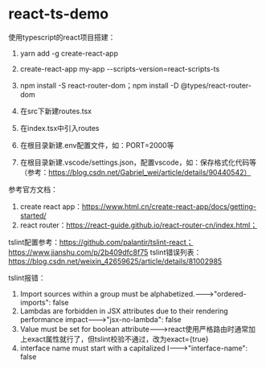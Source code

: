 # react-ts-demo
使用typescript的react项目搭建：

1. yarn add -g create-react-app

2. create-react-app my-app --scripts-version=react-scripts-ts

3. npm install -S react-router-dom；npm install -D @types/react-router-dom

4. 在src下新建routes.tsx

5. 在index.tsx中引入routes

6. 在根目录新建.env配置文件，如：PORT=2000等

7. 在根目录新建.vscode/settings.json，配置vscode，如：保存格式化代码等
（参考：https://blog.csdn.net/Gabriel_wei/article/details/90440542）

参考官方文档：

1. create react app：https://www.html.cn/create-react-app/docs/getting-started/
2. react router：https://react-guide.github.io/react-router-cn/index.html；

tslint配置参考：https://github.com/palantir/tslint-react；https://www.jianshu.com/p/2b409dfc8f75
tslint错误列表：https://blog.csdn.net/weixin_42659625/article/details/81002985

tslint报错：

1. Import sources within a group must be alphabetized.--->"ordered-imports": false
2. Lambdas are forbidden in JSX attributes due to their rendering performance impact--->"jsx-no-lambda": false
3. Value must be set for boolean attribute--->react使用严格路由时通常加上exact属性就行了，但tslint校验不通过，改为exact={true}
4. interface name must start with a capitalized I--->"interface-name": false